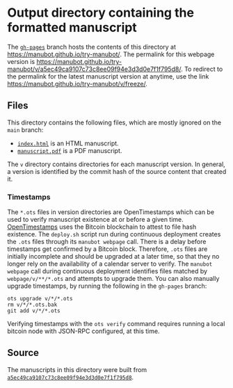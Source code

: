 # Output directory containing the formatted manuscript

The [`gh-pages`](https://github.com/manubot/try-manubot/tree/gh-pages) branch hosts the contents of this directory at <https://manubot.github.io/try-manubot/>.
The permalink for this webpage version is <https://manubot.github.io/try-manubot/v/a5ec49ca9107c73c8ee09f94e3d3d0e7f1f795d8/>.
To redirect to the permalink for the latest manuscript version at anytime, use the link <https://manubot.github.io/try-manubot/v/freeze/>.

## Files

This directory contains the following files, which are mostly ignored on the `main` branch:

+ [`index.html`](index.html) is an HTML manuscript.
+ [`manuscript.pdf`](manuscript.pdf) is a PDF manuscript.

The `v` directory contains directories for each manuscript version.
In general, a version is identified by the commit hash of the source content that created it.

### Timestamps

The `*.ots` files in version directories are OpenTimestamps which can be used to verify manuscript existence at or before a given time.
[OpenTimestamps](https://opentimestamps.org/) uses the Bitcoin blockchain to attest to file hash existence.
The `deploy.sh` script run during continuous deployment creates the `.ots` files through its `manubot webpage` call.
There is a delay before timestamps get confirmed by a Bitcoin block.
Therefore, `.ots` files are initially incomplete and should be upgraded at a later time, so that they no longer rely on the availability of a calendar server to verify.
The `manubot webpage` call during continuous deployment identifies files matched by `webpage/v/**/*.ots` and attempts to upgrade them.
You can also manually upgrade timestamps, by running the following in the `gh-pages` branch:

```shell
ots upgrade v/*/*.ots
rm v/*/*.ots.bak
git add v/*/*.ots
```

Verifying timestamps with the `ots verify` command requires running a local bitcoin node with JSON-RPC configured, at this time.

## Source

The manuscripts in this directory were built from
[`a5ec49ca9107c73c8ee09f94e3d3d0e7f1f795d8`](https://github.com/manubot/try-manubot/commit/a5ec49ca9107c73c8ee09f94e3d3d0e7f1f795d8).
